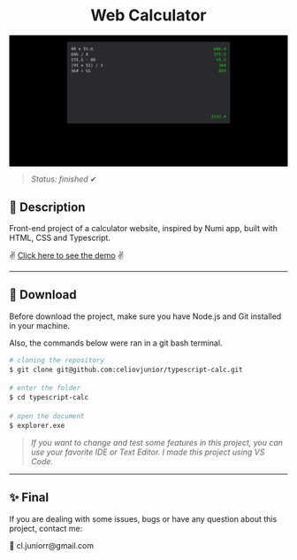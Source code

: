 <h1 align="center">Web Calculator</h1>
<img align="center" width="800px" src="./screenshot.png" />

> <i>Status: finished</i> ✔

## 📝 Description

<p>Front-end project of a calculator website, inspired by Numi app, built with HTML, CSS and Typescript.</p>

✌ [Click here to see the demo](https://celiovjunior.github.io/ts-calc/) ✌

---

## 🧲 Download

<p>Before download the project, make sure you have Node.js and Git installed in your machine.</p>
<p>Also, the commands below were ran in a git bash terminal.</p>

```bash
# cloning the repository
$ git clone git@github.com:celiovjunior/typescript-calc.git

# enter the folder
$ cd typescript-calc

# open the document
$ explorer.exe
```

> <i>If you want to change and test some features in this project, you can use your favorite IDE or Text Editor. I made this project using VS Code. </i>

---

## ✨ Final

<p>If you are dealing with some issues, bugs or have any question about this project, contact me:</p>
📩 cl.juniorr@gmail.com

